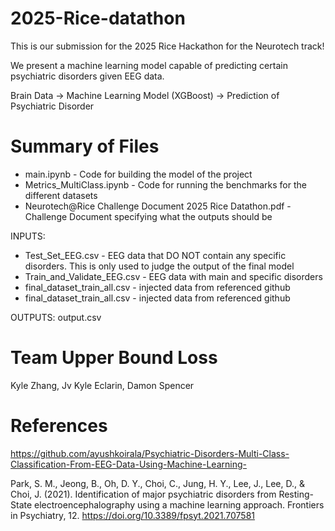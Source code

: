 # 2025-Rice-datathon

This is our submission for the 2025 Rice Hackathon for the Neurotech track!

We present a machine learning model capable of predicting certain psychiatric disorders given EEG data.

Brain Data -> Machine Learning Model (XGBoost) -> Prediction of Psychiatric Disorder

# Summary of Files

 - main.ipynb - Code for building the model of the project
 - Metrics_MultiClass.ipynb - Code for running the benchmarks for the different datasets
 - Neurotech@Rice Challenge Document 2025 Rice Datathon.pdf - Challenge Document specifying what the outputs should be

INPUTS:
 - Test_Set_EEG.csv - EEG data that DO NOT contain any specific disorders. This is only used to judge the output of the final model
 - Train_and_Validate_EEG.csv - EEG data with main and specific disorders
 - final_dataset_train_all.csv - injected data from referenced github
 - final_dataset_train_all.csv - injected data from referenced github

OUTPUTS:
output.csv


# Team Upper Bound Loss

Kyle Zhang,
Jv Kyle Eclarin,
Damon Spencer


# References

https://github.com/ayushkoirala/Psychiatric-Disorders-Multi-Class-Classification-From-EEG-Data-Using-Machine-Learning-

Park, S. M., Jeong, B., Oh, D. Y., Choi, C., Jung, H. Y., Lee, J., Lee, D., & Choi, J. (2021). Identification of major psychiatric disorders from Resting-State electroencephalography using a machine learning approach. Frontiers in Psychiatry, 12. https://doi.org/10.3389/fpsyt.2021.707581
